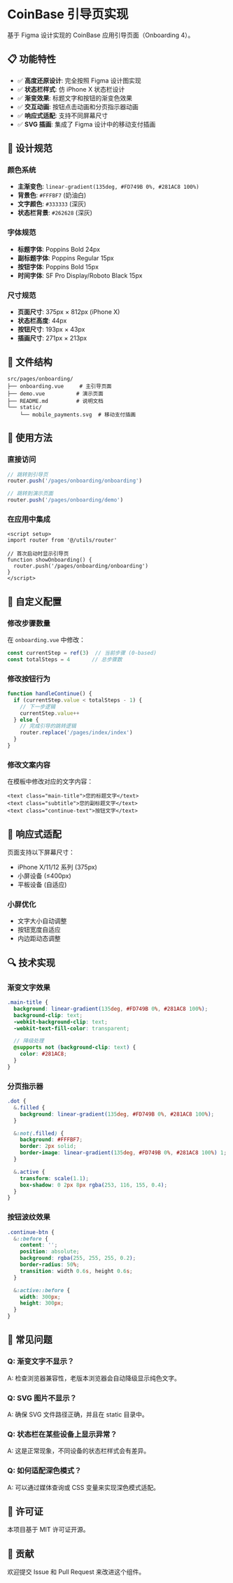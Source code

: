 # CoinBase 引导页实现

基于 Figma 设计实现的 CoinBase 应用引导页面（Onboarding 4）。

## 📋 功能特性

- ✅ **高度还原设计**: 完全按照 Figma 设计图实现
- ✅ **状态栏样式**: 仿 iPhone X 状态栏设计
- ✅ **渐变效果**: 标题文字和按钮的渐变色效果
- ✅ **交互动画**: 按钮点击动画和分页指示器动画
- ✅ **响应式适配**: 支持不同屏幕尺寸
- ✅ **SVG 插画**: 集成了 Figma 设计中的移动支付插画

## 🎨 设计规范

### 颜色系统
- **主渐变色**: `linear-gradient(135deg, #FD749B 0%, #281AC8 100%)`
- **背景色**: `#FFFBF7` (奶油白)
- **文字颜色**: `#333333` (深灰)
- **状态栏背景**: `#262628` (深灰)

### 字体规范
- **标题字体**: Poppins Bold 24px
- **副标题字体**: Poppins Regular 15px
- **按钮字体**: Poppins Bold 15px
- **时间字体**: SF Pro Display/Roboto Black 15px

### 尺寸规范
- **页面尺寸**: 375px × 812px (iPhone X)
- **状态栏高度**: 44px
- **按钮尺寸**: 193px × 43px
- **插画尺寸**: 271px × 213px

## 📁 文件结构

```
src/pages/onboarding/
├── onboarding.vue     # 主引导页面
├── demo.vue          # 演示页面
├── README.md         # 说明文档
└── static/
    └── mobile_payments.svg  # 移动支付插画
```

## 🚀 使用方法

### 直接访问
```javascript
// 跳转到引导页
router.push('/pages/onboarding/onboarding')

// 跳转到演示页面
router.push('/pages/onboarding/demo')
```

### 在应用中集成
```vue
<script setup>
import router from '@/utils/router'

// 首次启动时显示引导页
function showOnboarding() {
  router.push('/pages/onboarding/onboarding')
}
</script>
```

## 🔧 自定义配置

### 修改步骤数量
在 `onboarding.vue` 中修改：
```javascript
const currentStep = ref(3)  // 当前步骤 (0-based)
const totalSteps = 4       // 总步骤数
```

### 修改按钮行为
```javascript
function handleContinue() {
  if (currentStep.value < totalSteps - 1) {
    // 下一步逻辑
    currentStep.value++
  } else {
    // 完成引导的跳转逻辑
    router.replace('/pages/index/index')
  }
}
```

### 修改文案内容
在模板中修改对应的文字内容：
```vue
<text class="main-title">您的标题文字</text>
<text class="subtitle">您的副标题文字</text>
<text class="continue-text">按钮文字</text>
```

## 🎯 响应式适配

页面支持以下屏幕尺寸：
- iPhone X/11/12 系列 (375px)
- 小屏设备 (≤400px)
- 平板设备 (自适应)

### 小屏优化
- 文字大小自动调整
- 按钮宽度自适应
- 内边距动态调整

## 🔍 技术实现

### 渐变文字效果
```scss
.main-title {
  background: linear-gradient(135deg, #FD749B 0%, #281AC8 100%);
  background-clip: text;
  -webkit-background-clip: text;
  -webkit-text-fill-color: transparent;

  // 降级处理
  @supports not (background-clip: text) {
    color: #281AC8;
  }
}
```

### 分页指示器
```scss
.dot {
  &.filled {
    background: linear-gradient(135deg, #FD749B 0%, #281AC8 100%);
  }

  &:not(.filled) {
    background: #FFFBF7;
    border: 2px solid;
    border-image: linear-gradient(135deg, #FD749B 0%, #281AC8 100%) 1;
  }

  &.active {
    transform: scale(1.1);
    box-shadow: 0 2px 8px rgba(253, 116, 155, 0.4);
  }
}
```

### 按钮波纹效果
```scss
.continue-btn {
  &::before {
    content: '';
    position: absolute;
    background: rgba(255, 255, 255, 0.2);
    border-radius: 50%;
    transition: width 0.6s, height 0.6s;
  }

  &:active::before {
    width: 300px;
    height: 300px;
  }
}
```

## 🐛 常见问题

### Q: 渐变文字不显示？
A: 检查浏览器兼容性，老版本浏览器会自动降级显示纯色文字。

### Q: SVG 图片不显示？
A: 确保 SVG 文件路径正确，并且在 static 目录中。

### Q: 状态栏在某些设备上显示异常？
A: 这是正常现象，不同设备的状态栏样式会有差异。

### Q: 如何适配深色模式？
A: 可以通过媒体查询或 CSS 变量来实现深色模式适配。

## 📄 许可证

本项目基于 MIT 许可证开源。

## 🤝 贡献

欢迎提交 Issue 和 Pull Request 来改进这个组件。
